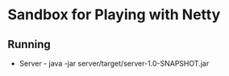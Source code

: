 # Sandbox for Playing with Netty

## Running
* Server - java -jar server/target/server-1.0-SNAPSHOT.jar